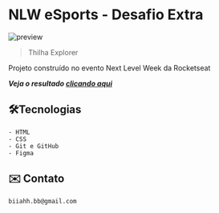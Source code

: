 # NLW eSports - Desafio Extra

![preview](./.github/preview.png)

>Thilha Explorer

Projeto construído no evento Next Level Week da Rocketseat

_**Veja o resultado [clicando aqui](https://beaasb.github.io/NLW-Desafio/)**_

## 🛠️Tecnologias 
    - HTML
    - CSS
    - Git e GitHub
    - Figma

## ✉️ Contato
    biiahh.bb@gmail.com
